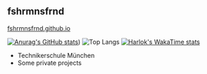 ## fshrmnsfrnd
[fshrmnsfrnd.github.io](fshrmnsfrnd.github.io)

[![Anurag's GitHub stats](https://github-readme-stats.vercel.app/api?username=fshrmnsfrnd&theme=radical&show_icons=true)](https://github.com/anuraghazra/github-readme-stats))
![Top Langs](https://github-readme-stats.vercel.app/api/top-langs/?username=fshrmnsfrnd&layout=compact&theme=radical&show_icons=true)
[![Harlok's WakaTime stats](https://github-readme-stats.vercel.app/api/wakatime?username=fshrmnsfrnd)](https://github.com/anuraghazra/github-readme-stats)

- Technikerschule München
- Some private projects
